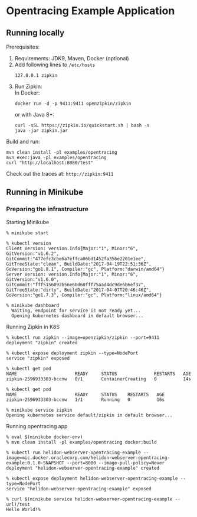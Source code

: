 Opentracing Example Application
===============================

Running locally
---------------
Prerequisites:
1. Requirements: JDK9, Maven, Docker (optional)
2. Add following lines to `/etc/hosts`
    ```
    127.0.0.1 zipkin
    ```
3. Run Zipkin: <br/>
    In Docker:
    ```
    docker run -d -p 9411:9411 openzipkin/zipkin
    ```
    or with Java 8+:
    ```
    curl -sSL https://zipkin.io/quickstart.sh | bash -s
    java -jar zipkin.jar
    ```

Build and run:
```
mvn clean install -pl examples/opentracing
mvn exec:java -pl examples/opentracing
curl "http://localhost:8080/test"
```
Check out the traces at: ```http://zipkin:9411```


Running in Minikube
-------------------

### Preparing the infrastructure ###
Starting Minikube

```
% minikube start

% kubectl version
Client Version: version.Info{Major:"1", Minor:"6", GitVersion:"v1.6.2", GitCommit:"477efc3cbe6a7effca06bd1452fa356e2201e1ee", GitTreeState:"clean", BuildDate:"2017-04-19T22:51:36Z", GoVersion:"go1.8.1", Compiler:"gc", Platform:"darwin/amd64"}
Server Version: version.Info{Major:"1", Minor:"6", GitVersion:"v1.6.0", GitCommit:"fff5156092b56e6bd60fff75aad4dc9de6b6ef37", GitTreeState:"dirty", BuildDate:"2017-04-07T20:46:46Z", GoVersion:"go1.7.3", Compiler:"gc", Platform:"linux/amd64"}

% minikube dashboard
  Waiting, endpoint for service is not ready yet...
  Opening kubernetes dashboard in default browser...

```

Running Zipkin in K8S
```
% kubectl run zipkin --image=openzipkin/zipkin --port=9411
deployment "zipkin" created

% kubectl expose deployment zipkin --type=NodePort
service "zipkin" exposed

% kubectl get pod
NAME                      READY     STATUS              RESTARTS   AGE
zipkin-2596933303-bccnw   0/1       ContainerCreating   0          14s

% kubectl get pod
NAME                      READY     STATUS    RESTARTS   AGE
zipkin-2596933303-bccnw   1/1       Running   0          16s

% minikube service zipkin
Opening kubernetes service default/zipkin in default browser...
```

Running opentracing app
```
% eval $(minikube docker-env)
% mvn clean install -pl examples/opentracing docker:build

% kubectl run helidon-webserver-opentracing-example --image=mic.docker.oraclecorp.com/helidon-webserver-opentracing-example:0.1.0-SNAPSHOT --port=8080 --image-pull-policy=Never
deployment "helidon-webserver-opentracing-example" created

% kubectl expose deployment helidon-webserver-opentracing-example --type=NodePort
service "helidon-webserver-opentracing-example" exposed

% curl $(minikube service helidon-webserver-opentracing-example --url)/test
Hello World!%
```


